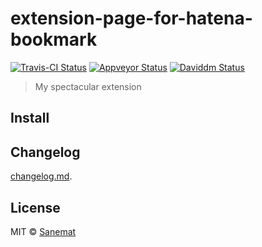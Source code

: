 # extension-page-for-hatena-bookmark

[![Travis-CI Status][travis-image]][travis-url] [![Appveyor Status][appveyor-image]][appveyor-url] [![Daviddm Status][daviddm-image]][daviddm-url]

> My spectacular extension


## Install



## Changelog

[changelog.md](./changelog.md).


## License

MIT © [Sanemat](http://sane.jp)


[travis-url]: https://travis-ci.org/dogwalk/extension-page-for-hatena-bookmark
[travis-image]: https://img.shields.io/travis/dogwalk/extension-page-for-hatena-bookmark/master.svg?style=flat-square&label=build%20%28linux%29
[appveyor-url]: https://ci.appveyor.com/project/sanemat/extension-page-for-hatena-bookmark/branch/master
[appveyor-image]: https://img.shields.io/appveyor/ci/sanemat/extension-page-for-hatena-bookmark/master.svg?style=flat-square&label=build%20%28windows%29
[daviddm-url]: https://david-dm.org/dogwalk/extension-page-for-hatena-bookmark
[daviddm-image]: https://img.shields.io/david/dogwalk/extension-page-for-hatena-bookmark.svg?style=flat-square
